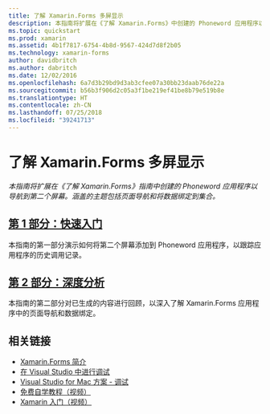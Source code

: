 ```yaml
---
title: 了解 Xamarin.Forms 多屏显示
description: 本指南将扩展在《了解 Xamarin.Forms》中创建的 Phoneword 应用程序以导航到第二个屏幕。 涵盖的主题包括页面导航和将数据绑定到集合。
ms.topic: quickstart
ms.prod: xamarin
ms.assetid: 4b1f7817-6754-4b8d-9567-424d7d8f2b05
ms.technology: xamarin-forms
author: davidbritch
ms.author: dabritch
ms.date: 12/02/2016
ms.openlocfilehash: 6a7d3b29bd9d3ab3cfee07a30bb23daab76de22a
ms.sourcegitcommit: b56b3f906d2c05a3f1be219ef41be8b79e519b8e
ms.translationtype: HT
ms.contentlocale: zh-CN
ms.lasthandoff: 07/25/2018
ms.locfileid: "39241713"
---
```

# <a name="hello-xamarinforms-multiscreen"></a>了解 Xamarin.Forms 多屏显示

_本指南将扩展在《了解 Xamarin.Forms》指南中创建的 Phoneword 应用程序以导航到第二个屏幕。涵盖的主题包括页面导航和将数据绑定到集合。_

## <a name="part-1-quickstartxamarin-formsget-startedhello-xamarin-forms-multiscreenquickstartmd"></a>[第 1 部分：快速入门](~/xamarin-forms/get-started/hello-xamarin-forms-multiscreen/quickstart.md)

本指南的第一部分演示如何将第二个屏幕添加到 Phoneword 应用程序，以跟踪应用程序的历史调用记录。

## <a name="part-2-deep-divexamarin-formsget-startedhello-xamarin-forms-multiscreendeepdivemd"></a>[第 2 部分：深度分析](~/xamarin-forms/get-started/hello-xamarin-forms-multiscreen/deepdive.md)

本指南的第二部分对已生成的内容进行回顾，以深入了解 Xamarin.Forms 应用程序中的页面导航和数据绑定。


## <a name="related-links"></a>相关链接

- [Xamarin.Forms 简介](~/xamarin-forms/get-started/introduction-to-xamarin-forms.md)
- [在 Visual Studio 中进行调试](http://msdn.microsoft.com/library/k0k771bt%28v=vs.90%29.aspx)
- [Visual Studio for Mac 方案 - 调试](https://github.com/xamarin/recipes/tree/master/Recipes/cross-platform/ide/debugging)
- [免费自学教程（视频）](https://university.xamarin.com/self-guided)
- [Xamarin 入门（视频）](https://developer.xamarin.com/videos/)
